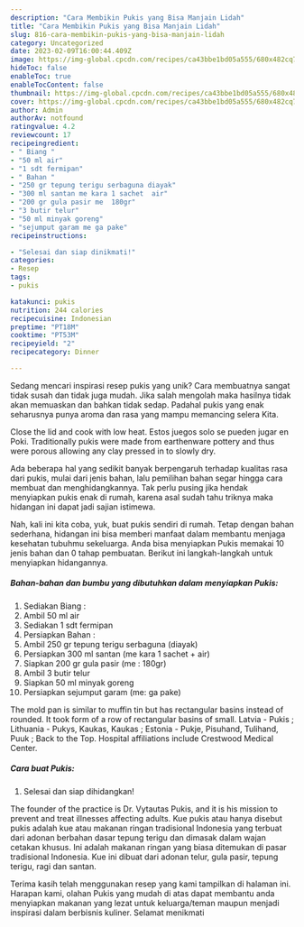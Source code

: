 ```yaml
---
description: "Cara Membikin Pukis yang Bisa Manjain Lidah"
title: "Cara Membikin Pukis yang Bisa Manjain Lidah"
slug: 816-cara-membikin-pukis-yang-bisa-manjain-lidah
category: Uncategorized
date: 2023-02-09T16:00:44.409Z
image: https://img-global.cpcdn.com/recipes/ca43bbe1bd05a555/680x482cq70/pukis-foto-resep-utama.jpg
hideToc: false
enableToc: true
enableTocContent: false
thumbnail: https://img-global.cpcdn.com/recipes/ca43bbe1bd05a555/680x482cq70/pukis-foto-resep-utama.jpg
cover: https://img-global.cpcdn.com/recipes/ca43bbe1bd05a555/680x482cq70/pukis-foto-resep-utama.jpg
author: Admin
authorAv: notfound
ratingvalue: 4.2
reviewcount: 17
recipeingredient:
- " Biang "
- "50 ml air"
- "1 sdt fermipan"
- " Bahan "
- "250 gr tepung terigu serbaguna diayak"
- "300 ml santan me kara 1 sachet  air"
- "200 gr gula pasir me  180gr"
- "3 butir telur"
- "50 ml minyak goreng"
- "sejumput garam me ga pake"
recipeinstructions:

- "Selesai dan siap dinikmati!"
categories:
- Resep
tags:
- pukis

katakunci: pukis 
nutrition: 244 calories
recipecuisine: Indonesian
preptime: "PT18M"
cooktime: "PT53M"
recipeyield: "2"
recipecategory: Dinner

---
```





Sedang mencari inspirasi resep pukis yang unik? Cara membuatnya sangat tidak susah dan tidak juga mudah. Jika salah mengolah maka hasilnya tidak akan memuaskan dan bahkan tidak sedap. Padahal pukis yang enak seharusnya punya aroma dan rasa yang mampu memancing selera Kita.





Close the lid and cook with low heat. Estos juegos solo se pueden jugar en Poki. Traditionally pukis were made from earthenware pottery and thus were porous allowing any clay pressed in to slowly dry.

Ada beberapa hal yang sedikit banyak berpengaruh terhadap kualitas rasa dari pukis, mulai dari jenis bahan, lalu pemilihan bahan segar hingga cara membuat dan menghidangkannya. Tak perlu pusing jika hendak menyiapkan pukis enak di rumah, karena asal sudah tahu triknya maka hidangan ini dapat jadi sajian istimewa.






Nah, kali ini kita coba, yuk, buat pukis sendiri di rumah. Tetap dengan bahan sederhana, hidangan ini bisa memberi manfaat dalam membantu menjaga kesehatan tubuhmu sekeluarga. Anda bisa menyiapkan Pukis memakai 10 jenis bahan dan 0 tahap pembuatan. Berikut ini langkah-langkah untuk menyiapkan hidangannya.

<!--inarticleads1-->

##### Bahan-bahan dan bumbu yang dibutuhkan dalam menyiapkan Pukis:

1. Sediakan  Biang :
1. Ambil 50 ml air
1. Sediakan 1 sdt fermipan
1. Persiapkan  Bahan :
1. Ambil 250 gr tepung terigu serbaguna (diayak)
1. Persiapkan 300 ml santan (me kara 1 sachet + air)
1. Siapkan 200 gr gula pasir (me : 180gr)
1. Ambil 3 butir telur
1. Siapkan 50 ml minyak goreng
1. Persiapkan sejumput garam (me: ga pake)


The mold pan is similar to muffin tin but has rectangular basins instead of rounded. It took form of a row of rectangular basins of small. Latvia - Pukis ; Lithuania - Pukys, Kaukas, Kaukas ; Estonia - Pukje, Pisuhand, Tulihand, Puuk ; Back to the Top. Hospital affiliations include Crestwood Medical Center. 

<!--inarticleads2-->

##### Cara buat Pukis:


1. Selesai dan siap dihidangkan!

The founder of the practice is Dr. Vytautas Pukis, and it is his mission to prevent and treat illnesses affecting adults. Kue pukis atau hanya disebut pukis adalah kue atau makanan ringan tradisional Indonesia yang terbuat dari adonan berbahan dasar tepung terigu dan dimasak dalam wajan cetakan khusus. Ini adalah makanan ringan yang biasa ditemukan di pasar tradisional Indonesia. Kue ini dibuat dari adonan telur, gula pasir, tepung terigu, ragi dan santan. 

Terima kasih telah menggunakan resep yang kami tampilkan di halaman ini. Harapan kami, olahan Pukis yang mudah di atas dapat membantu anda menyiapkan makanan yang lezat untuk keluarga/teman maupun menjadi inspirasi dalam berbisnis kuliner. Selamat menikmati
